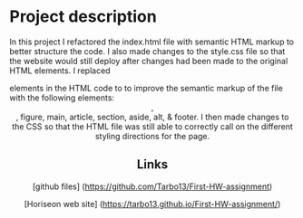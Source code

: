 # Project description
        
In this project I refactored the index.html file with semantic HTML markup to better structure the code.  I also made changes to the style.css file so that the website would still deploy after changes had been made to the original HTML elements.  I replaced <div> elements in the HTML code to to improve the semantic markup of the file with the following elements: <header>, <nav>, figure, main, article, section, aside, alt, & footer.  I then made changes to the CSS so that the HTML file was still able to correctly call on the different styling directions for the page.  


## Links

[github files] (https://github.com/Tarbo13/First-HW-assignment)

[Horiseon web site] (https://tarbo13.github.io/First-HW-assignment/)
